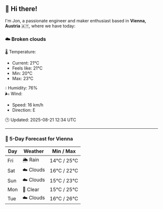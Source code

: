 ## 👋 Hi there!

I'm Jon, a passionate engineer and maker enthusiast based in **Vienna, Austria** 🇦🇹, where we have today:

### ☁️ Broken clouds 

🌡️ Temperature: 
* Current: 21°C
* Feels like: 21°C
* Min: 20°C 
* Max: 23°C  

💧 Humidity: 76%  
🌬️ Wind: 
* Speed: 16 km/h 
* Direction: E  

🕒 Updated: 2025-08-21 12:34 UTC

---

### 📅 5-Day Forecast for Vienna

| Day | Weather | Min / Max |
|-----|---------|------------|
| Fri | 🌦️ Rain | 14°C / 25°C |
| Sat | ☁️ Clouds | 16°C / 22°C |
| Sun | ☁️ Clouds | 15°C / 23°C |
| Mon | 🌙 Clear | 15°C / 25°C |
| Tue | ☁️ Clouds | 16°C / 26°C |
